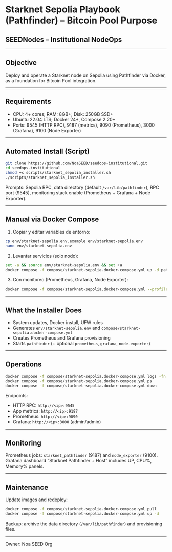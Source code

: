 # Starknet Sepolia Playbook (Pathfinder) – Bitcoin Pool Purpose
## SEEDNodes – Institutional NodeOps

---

## Objective
Deploy and operate a Starknet node on Sepolia using Pathfinder via Docker, as a foundation for Bitcoin Pool integration.

---

## Requirements
- CPU: 4+ cores; RAM: 8GB+; Disk: 250GB SSD+
- Ubuntu 22.04 LTS; Docker 24+, Compose 2.20+
- Ports: 9545 (HTTP RPC), 9187 (metrics), 9090 (Prometheus), 3000 (Grafana), 9100 (Node Exporter)

---

## Automated Install (Script)
```bash
git clone https://github.com/NoaSEED/seedops-institutional.git
cd seedops-institutional
chmod +x scripts/starknet_sepolia_installer.sh
./scripts/starknet_sepolia_installer.sh
```
Prompts: Sepolia RPC, data directory (default `/var/lib/pathfinder`), RPC port (9545), monitoring stack enable (Prometheus + Grafana + Node Exporter).

---

## Manual via Docker Compose
1. Copiar y editar variables de entorno:
```bash
cp env/starknet-sepolia.env.example env/starknet-sepolia.env
nano env/starknet-sepolia.env
```
2. Levantar servicios (solo nodo):
```bash
set -a && source env/starknet-sepolia.env && set +a
docker compose -f compose/starknet-sepolia.docker-compose.yml up -d pathfinder
```
3. Con monitoreo (Prometheus, Grafana, Node Exporter):
```bash
docker compose -f compose/starknet-sepolia.docker-compose.yml --profile monitoring up -d
```

---

## What the Installer Does
- System updates, Docker install, UFW rules
- Generates `env/starknet-sepolia.env` and `compose/starknet-sepolia.docker-compose.yml`
- Creates Prometheus and Grafana provisioning
- Starts `pathfinder` (+ optional `prometheus`, `grafana`, `node-exporter`)

---

## Operations
```bash
docker compose -f compose/starknet-sepolia.docker-compose.yml logs -fn 200
docker compose -f compose/starknet-sepolia.docker-compose.yml ps
docker compose -f compose/starknet-sepolia.docker-compose.yml down
```
Endpoints:
- HTTP RPC: `http://<ip>:9545`
- App metrics: `http://<ip>:9187`
- Prometheus: `http://<ip>:9090`
- Grafana: `http://<ip>:3000` (admin/admin)

---

## Monitoring
Prometheus jobs: `starknet_pathfinder` (9187) and `node_exporter` (9100). Grafana dashboard “Starknet Pathfinder + Host” includes UP, CPU%, Memory% panels.

---

## Maintenance
Update images and redeploy:
```bash
docker compose -f compose/starknet-sepolia.docker-compose.yml pull
docker compose -f compose/starknet-sepolia.docker-compose.yml up -d
```
Backup: archive the data directory (`/var/lib/pathfinder`) and provisioning files.

---

Owner: Noa SEED Org



